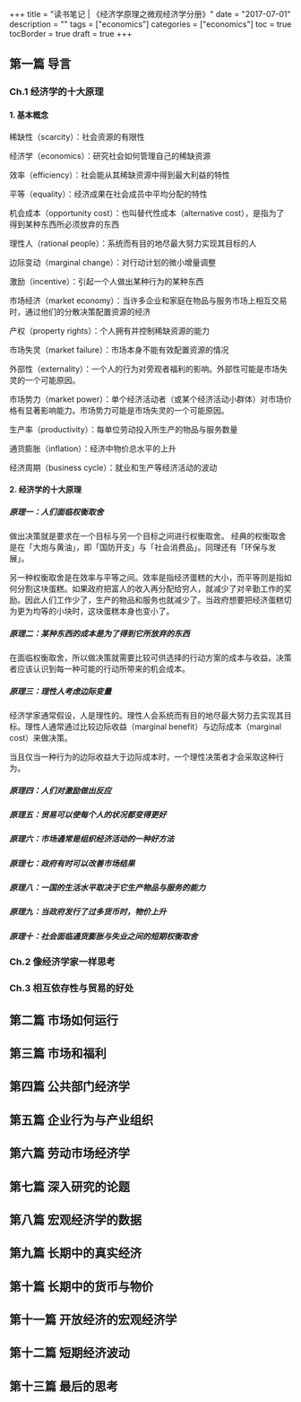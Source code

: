 +++
title = "读书笔记 | 《经济学原理之微观经济学分册》"
date = "2017-07-01"
description = ""
tags = ["economics"]
categories = ["economics"]
toc = true
tocBorder = true
draft = true
+++

## 第一篇 导言

### Ch.1 经济学的十大原理

#### 1. 基本概念

稀缺性（scarcity）：社会资源的有限性

经济学（economics）：研究社会如何管理自己的稀缺资源

效率（efficiency）：社会能从其稀缺资源中得到最大利益的特性

平等（equality）：经济成果在社会成员中平均分配的特性

机会成本（opportunity cost）：也叫替代性成本（alternative
cost），是指为了得到某种东西所必须放弃的东西

理性人（rational
people）：系统而有目的地尽最大努力实现其目标的人

边际变动（marginal change）：对行动计划的微小增量调整

激励（incentive）：引起一个人做出某种行为的某种东西

市场经济（market
economy）：当许多企业和家庭在物品与服务市场上相互交易时，通过他们的分散决策配置资源的经济

产权（property rights）：个人拥有并控制稀缺资源的能力

市场失灵（market failure）：市场本身不能有效配置资源的情况

外部性（externality）：一个人的行为对旁观者福利的影响。外部性可能是市场失灵的一个可能原因。

市场势力（market
power）：单个经济活动者（或某个经济活动小群体）对市场价格有显著影响能力。市场势力可能是市场失灵的一个可能原因。

生产率（productivity）：每单位劳动投入所生产的物品与服务数量

通货膨胀（inflation）：经济中物价总水平的上升

经济周期（business cycle）：就业和生产等经济活动的波动

#### 2. 经济学的十大原理

##### 原理一：人们面临权衡取舍  

做出决策就是要求在一个目标与另一个目标之间进行权衡取舍。
经典的权衡取舍是在「大炮与黄油」，即「国防开支」与「社会消费品」。同理还有「环保与发展」。

另一种权衡取舍是在效率与平等之间。效率是指经济蛋糕的大小，而平等则是指如何分割这块蛋糕。如果政府把富人的收入再分配给穷人，就减少了对辛勤工作的奖励。因此人们工作少了，生产的物品和服务也就减少了。当政府想要把经济蛋糕切为更为均等的小块时，这块蛋糕本身也变小了。

##### 原理二：某种东西的成本是为了得到它所放弃的东西  

在面临权衡取舍，所以做决策就需要比较可供选择的行动方案的成本与收益。决策者应该认识到每一种可能的行动所带来的机会成本。

##### 原理三：理性人考虑边际变量  

经济学家通常假设，人是理性的。理性人会系统而有目的地尽最大努力去实现其目标。理性人通常通过比较边际收益（marginal benefit）与边际成本（marginal cost）来做决策。

当且仅当一种行为的边际收益大于边际成本时，一个理性决策者才会采取这种行为。

##### 原理四：人们对激励做出反应  
##### 原理五：贸易可以使每个人的状况都变得更好  
##### 原理六：市场通常是组织经济活动的一种好方法  
##### 原理七：政府有时可以改善市场结果  
##### 原理八：一国的生活水平取决于它生产物品与服务的能力  
##### 原理九：当政府发行了过多货币时，物价上升  
##### 原理十：社会面临通货膨胀与失业之间的短期权衡取舍  

### Ch.2 像经济学家一样思考

### Ch.3 相互依存性与贸易的好处

## 第二篇 市场如何运行

## 第三篇 市场和福利

## 第四篇 公共部门经济学

## 第五篇 企业行为与产业组织

## 第六篇 劳动市场经济学

## 第七篇 深入研究的论题

## 第八篇 宏观经济学的数据

## 第九篇 长期中的真实经济

## 第十篇 长期中的货币与物价

## 第十一篇 开放经济的宏观经济学

## 第十二篇 短期经济波动

## 第十三篇 最后的思考
